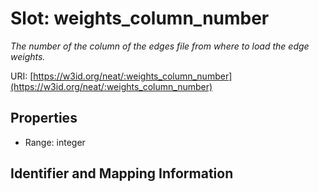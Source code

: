 # Slot: weights_column_number
_The number of the column of the edges file from where to load the edge weights._


URI: [https://w3id.org/neat/:weights_column_number](https://w3id.org/neat/:weights_column_number)



<!-- no inheritance hierarchy -->


## Properties

 * Range: integer



## Identifier and Mapping Information





